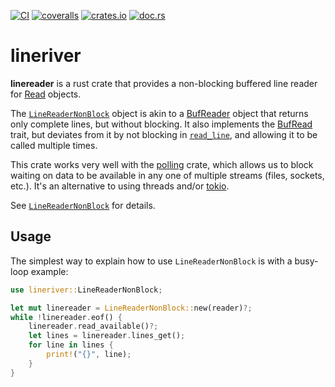 [![CI](https://github.com/lpenz/lineriver/actions/workflows/ci.yml/badge.svg)](https://github.com/lpenz/lineriver/actions/workflows/ci.yml)
[![coveralls](https://coveralls.io/repos/github/lpenz/lineriver/badge.svg?branch=main)](https://coveralls.io/github/lpenz/lineriver?branch=main)
[![crates.io](https://img.shields.io/crates/v/lineriver)](https://crates.io/crates/lineriver)
[![doc.rs](https://docs.rs/lineriver/badge.svg)](https://docs.rs/lineriver)

# lineriver

**linereader** is a rust crate that provides a non-blocking buffered line
reader for [Read] objects.

The [`LineReaderNonBlock`] object is akin to a [BufReader] object
that returns only complete lines, but without blocking. It also
implements the [BufRead] trait, but deviates from it by not
blocking in [`read_line`], and allowing it to be called multiple
times.

This crate works very well with the [polling] crate, which allows
us to block waiting on data to be available in any one of multiple
streams (files, sockets, etc.). It's an alternative to using
threads and/or [tokio].

See [`LineReaderNonBlock`] for details.

## Usage

The simplest way to explain how to use `LineReaderNonBlock` is
with a busy-loop example:

```rust
use lineriver::LineReaderNonBlock;

let mut linereader = LineReaderNonBlock::new(reader)?;
while !linereader.eof() {
    linereader.read_available()?;
    let lines = linereader.lines_get();
    for line in lines {
        print!("{}", line);
    }
}
```

[Read]: https://doc.rust-lang.org/std/io/trait.Read.html
[BufReader]: https://doc.rust-lang.org/std/io/struct.BufReader.html
[BufRead]: https://doc.rust-lang.org/std/io/trait.BufRead.html
[`read_line`]: https://doc.rust-lang.org/std/io/trait.BufRead.html#method.read_line
[polling]: https://docs.rs/polling/latest/polling/index.html
[tokio]: https://tokio.rs/
[github]: https://github.com/lpenz/lineriver
[`tcp_line_echo`]: https://github.com/lpenz/lineriver/blob/main/examples/tcp_line_echo.rs
[Read]: https://doc.rust-lang.org/std/io/trait.Read.html
[BufReader]: https://doc.rust-lang.org/std/io/struct.BufReader.html
[`LineReaderNonBlock`]: https://docs.rs/lineriver/latest/lineriver/line_reader_nonblock/struct.LineReaderNonBlock.html

